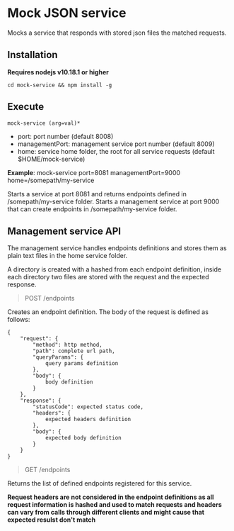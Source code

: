 # Mock JSON service


Mocks a service that responds with stored json files the matched requests.

## Installation

**Requires nodejs v10.18.1 or higher**

    cd mock-service && npm install -g

## Execute

    mock-service (arg=val)*

- port: port number (default 8008)
- managementPort: management service port number (default 8009)
- home: service home folder, the root for all service requests (default $HOME/mock-service)

**Example**: mock-service port=8081 managementPort=9000 home=/somepath/my-service

Starts a service at port 8081 and returns endpoints defined in /somepath/my-service folder.
Starts a management service at port 9000 that can create endpoints in /somepath/my-service folder.

## Management service API

The management service handles endpoints definitions and stores them as plain text files in the home service folder.

A directory is created with a hashed from each endpoint definition, inside each directory two files are stored with the request and the expected response.

> POST /endpoints

Creates an endpoint definition. The body of the request is defined as follows:

```
{
    "request": {
        "method": http method,
        "path": complete url path,
        "queryParams": {
            query params definition
        },
        "body": {
        	body definition
        }
    },
    "response": {
        "statusCode": expected status code,
        "headers": {
            expected headers definition
        },
        "body": {
            expected body definition
        }
    }
}
```

> GET /endpoints

Returns the list of defined endpoints registered for this service.

**Request headers are not considered in the endpoint definitions as all request information is hashed and used to match requests and headers can vary from calls through different clients and might cause that expected resulst don't match**







